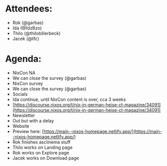 # Attendees:
- Rok (@garbas)
- Ida (@IdzBzo)
- Thilo (@thilobillerbeck)
- Jacek (@tfc)
# Agenda:
- NixCon NA
- We can close the survey (@garbas)
- NixCon survey
- We can close the survey (@garbas)
- Socials
- Ida continue, until NixCon content is over, cca 3 weeks
- [https://discourse.nixos.org/t/nix-in-german-heise-ct-magazine/34091](https://discourse.nixos.org/t/nix-in-german-heise-ct-magazine/34091)
- Newsletter
- Out but with a delay
- Website
- Preview here: [https://main--nixos-homepage.netlify.app/](https://main--nixos-homepage.netlify.app/)
- Rok finishes asciinema stuff
- Thilo works on Landing page
- Rok works on Explore page
- Jacek works on Download page